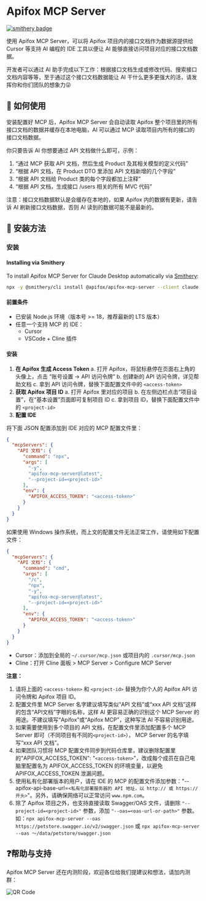 # Apifox MCP Server

[![smithery badge](https://smithery.ai/badge/@apifox/apifox-mcp-server)](https://smithery.ai/server/@apifox/apifox-mcp-server)

使用 Apifox MCP Server，可以将 Apifox 项目内的接口文档作为数据源提供给 Cursor 等支持 AI 编程的 IDE 工具以便让 AI 能够直接访问项目对应的接口文档数据。

开发者可以通过 AI 助手完成以下工作：根据接口文档生成或修改代码、搜索接口文档内容等等，至于通过这个接口文档数据能让 AI 干什么更多更强大的活，请发挥你和你们团队的想象力😜

## 🎯 如何使用

安装配置好 MCP 后，Apifox MCP Server 会自动读取 Apifox 整个项目里的所有接口文档的数据并缓存在本地电脑，AI 可以通过 MCP 读取项目内所有的接口的接口文档数据。

你只要告诉 AI 你想要通过 API 文档做什么即可，示例：

1. “通过 MCP 获取 API 文档，然后生成 Product 及其相关模型的定义代码”
2. “根据 API 文档，在 Product DTO 里添加 API 文档新增的几个字段”
3. “根据 API 文档给 Product 类的每个字段都加上注释”
4. “根据 API 文档，生成接口 /users 相关的所有 MVC 代码”

注意：接口文档数据默认是会缓存在本地的，如果 Apifox 内的数据有更新，请告诉 AI 刷新接口文档数据，否则 AI 读到的数据可能不是最新的。

## 🚀 安装方法

### 安装

#### Installing via Smithery

To install Apifox MCP Server for Claude Desktop automatically via [Smithery](https://smithery.ai/server/@apifox/apifox-mcp-server):

```bash
npx -y @smithery/cli install @apifox/apifox-mcp-server --client claude
```

#### 前置条件

- 已安装 Node.js 环境（版本号 >= 18，推荐最新的 LTS 版本）
- 任意一个支持 MCP 的 IDE：
  - Cursor
  - VSCode + Cline 插件

#### 安装

1. **在 Apifox 生成 Access Token**
    a. 打开 Apifox，将鼠标悬停在页面右上角的头像上，点击 “账号设置 -> API 访问令牌”
    b. 创建新的 API 访问令牌，详见帮助文档
    c. 拿到 API 访问令牌，替换下面配置文件中的 `<access-token>`
2. **获取 Apifox 项目 ID**
    a. 打开 Apifox 里对应的项目
    b. 在左侧边栏点击“项目设置”，在“基本设置”页面即可复制项目 ID
    c. 拿到项目 ID，替换下面配置文件中的 `<project-id>`
3. **配置 IDE**

将下面 JSON 配置添加到 IDE 对应的 MCP 配置文件里：

```json
{
  "mcpServers": {
    "API 文档": {
      "command": "npx",
      "args": [
        "-y",
        "apifox-mcp-server@latest",
        "--project-id=<project-id>"
      ],
      "env": {
        "APIFOX_ACCESS_TOKEN": "<access-token>"
      }
    }
  }
}
```

如果使用 Windows 操作系统，而上文的配置文件无法正常工作，请使用如下配置文件：

```json
{
  "mcpServers": {
    "API 文档": {
      "command": "cmd",
      "args": [
        "/c",
        "npx",
        "-y",
        "apifox-mcp-server@latest",
        "--project-id=<project-id>"
      ],
      "env": {
        "APIFOX_ACCESS_TOKEN": "<access-token>"
      }
    }
  }
}
```

- Cursor：添加到全局的 `~/.cursor/mcp.json` 或项目内的 `.cursor/mcp.json`
- Cline：打开 Cline 面板 > MCP Server > Configure MCP Server

**注意：**
1. 请将上面的 `<access-token>` 和 `<project-id>` 替换为你个人的 Apifox API 访问令牌和 Apifox 项目 ID。
2. 配置文件里 MCP Server 名字建议填写类似“API 文档”或“xxx API 文档”这样的包含“API文档”字眼的名称，这样 AI 更容易正确的识别这个 MCP Server 的用途。不建议填写“Apifox”或“Apifox MCP”，这种写法 AI 不容易识别用途。
3. 如果需要使用到多个项目的 API 文档，在配置文件里添加配置多个 MCP Server 即可（不同项目有不同的`<project-id>`）， MCP Server 的名字填写“xxx API 文档”。
4. 如果团队习惯将 MCP 配置文件同步到代码仓库里，建议删除配置里的"APIFOX_ACCESS_TOKEN": "`<access-token>`"，改成每个成员在自己电脑里配置名为 APIFOX_ACCESS_TOKEN 的环境变量，以避免 APIFOX_ACCESS_TOKEN 泄漏问题。
5. 使用私有化部署版本的用户，请在 IDE 的 MCP 的配置文件添加参数："--apifox-api-base-url=`<私有化部署服务器的 API 地址，以 http:// 或 https:// 开头>`"。另外，请确保网络可以正常访问 `www.npm.com`。
6. 除了 Apifox 项目之外，也支持直接读取 Swagger/OAS 文件，请删除 `"--project-id=<project-id>"` 参数，添加 `"--oas=<oas-url-or-path>"` 参数。如：`npx apifox-mcp-server --oas https://petstore.swagger.io/v2/swagger.json` 或 `npx apifox-mcp-server --oas ～/data/petstore/swagger.json`

## ❓帮助与支持

Apifox MCP Server 还在内测阶段，欢迎各位给我们提建议和想法，请加内测群：

![QR Code](https://apifox-file-assets.your-api-server.com/static/markdown/20250317/mcp-contact.png)
